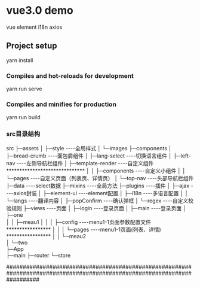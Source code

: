 # vue3.0 demo 
vue element i18n axios

## Project setup
yarn install

### Compiles and hot-reloads for development
yarn run serve

### Compiles and minifies for production
yarn run build

### src目录结构
src
    ├─assets
    │  ├─style            ----全局样式
    │  └─images
    ├─components
    │  ├─bread-crumb      ----面包屑组件
    │  ├─lang-select      ----切换语言组件
    │  ├─left-nav         ----左侧导航栏组件
    │  ├─template-render  ----自定义组件******************************
    │  │  ├─components    ----自定义小组件
    │  │  └─pages         ----自定义页面（列表页、详情页）
    │  └─top-nav          ----头部导航栏组件
    ├─data                ----select数据
    ├─mixins              ----全局方法
    ├─plugins             ----插件
    │  ├─ajax             ----axios封装
    │  ├─element-ui       ----element配置
    │  ├─i18n             ----多语言配置
    │  │  └─langs         ----翻译内容
    │  ├─popConfirm       ----确认弹框
    │  └─regex            ----自定义校验规则
    ├─views               ----页面
    │   ├─login           ----登录页面
    │   ├─main            ----登录页面
    │   ├─one             
    │   │  ├─meau1
    │   │  │  ├─config    ----menu1-1页面参数配置文件 *****************
    │   │  │  └─pages     ----menu1-1页面(列表、详情) *****************
    │   │  └─meau2       
    │   └─two             
    ├─App         
    ├─main
    ├─router
    └─store

##########################################################################################################################